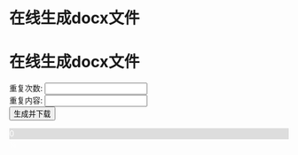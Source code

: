# 在线生成docx文件

<!-- 引入docx.js库 -->
<script src="../3rd-party/docx/index.js"></script>
<style>
    /* 进度条的样式 */
    #progressBar {
        width: 100%;
        background-color: #ddd;
    }

    #progressBar div {
        height: 20px;
            background-color: #4CAF50;
            text-align: center;
            line-height: 20px;
            color: white;
        }
</style>


<h1>在线生成docx文件</h1>
<form id="docxForm">
    <label for="repeatCount">重复次数:</label>
    <input type="number" id="repeatCount" name="repeatCount" required>
    <br>
    <label for="textContent">重复内容:</label>
    <input type="text" id="textContent" name="textContent" required>
    <br>
    <button type="submit">生成并下载</button>
</form>
<div id="progressBar">
    <div id="progress" style="width: 0%;">0%</div>
    </div>
<script>
// 处理表单提交事件
        document.getElementById('docxForm').onsubmit = async (event) => {
            event.preventDefault();
            const repeatCount = document.getElementById('repeatCount').value;
            const textContent = document.getElementById('textContent').value;

            // 创建一个新的docx文档
            const doc = new docx.Document();

            // 更新进度条
            let currentProgress = 0;
            const updateProgress = (progress) => {
                document.getElementById('progress').style.width = `${progress}%`;
                document.getElementById('progress').textContent = `${progress}%`;
            };

            // 分批添加内容以更新进度条
            const batchSize = 10;
            for (let i = 0; i < repeatCount; i += batchSize) {
                const end = Math.min(i + batchSize, repeatCount);
                for (let j = i; j < end; j++) {
                    doc.addSection({
                        properties: {},
                        children: [new docx.Paragraph(textContent)],
                    });
                }
                currentProgress = Math.floor((i / repeatCount) * 100);
                updateProgress(currentProgress);
                await new Promise((resolve) => setTimeout(resolve, 100)); // 模拟异步操作
            }

            // 生成docx文件
            const blob = await docx.Packer.toBlob(doc);
            const url = URL.createObjectURL(blob);
            const a = document.createElement('a');
            a.href = url;
            a.download = 'output.docx';
            document.body.appendChild(a);
            a.click();
            document.body.removeChild(a);
            URL.revokeObjectURL(url);
        };
</script>
